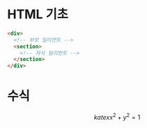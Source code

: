 # HTML 기초
```html
<div>
  <!-- 부모 일리먼트 -->
  <section>
    <!-- 자식 일리먼트 -->
  </section>
</div>
```

# 수식
$$katex
x^2 + y^2 = 1
$$